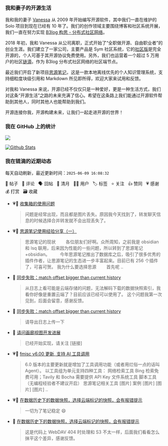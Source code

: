 ### 我和妻子的开源生活

我和我的妻子 [Vanessa](https://github.com/Vanessa219) 从 2009 年开始编写开源软件，其中我们一直在维护的 Solo 项目到现在已经有 10 年了。我们的创作领域主要围绕博客和社区系统开展，我们一直在努力实现 [B3log 构思 - 分布式社区网络](https://ld246.com/article/1546941897596)。

2018 年初，我和 Vanessa 从公司离职，正式开始了“全职做开源、自由职业者”的创业生涯。我们建立了一家公司，主要产品是 Sym 社区系统，它的[社区版](https://github.com/88250/symphony)是完全开源的，个人可基于其开源协议免费使用。另外，我们也运营着一个超过 5 万用户的社区[链滴](https://ld246.com)，作为 B3log 分布式社区网络的社区端节点。

最近我们开启了新项目[思源笔记](https://github.com/siyuan-note/siyuan)，这是一款本地离线优先的个人知识管理系统，支持细粒度块级引用和 Markdown 所见即所得，欢迎大家来试用和反馈。

对我和 Vanessa 来说，开源已经不仅仅只是一种爱好，更是一种生活方式，我们对这条“开源生活”之路的未来充满了信心。希望在这条路上我们能通过开源软件帮助到其他人，同时其他人也能帮助到我们。

开源连接你我，开源构建未来，让我们一起走进开源的世界！

### 我在 GitHub 上的统计

<a title="Hits" target="_blank" href="https://github.com/88250/88250"><img src="https://hits.b3log.org/88250/88250.svg"></a>

[![Github Stats](https://github-readme-stats.vercel.app/api?username=88250&theme=tokyonight&show_icons=true)](https://github.com/88250)

<!--events start -->

### 我在链滴的近期动态

每天自动刷新，最近更新时间：`2025-06-09 16:08:32`

📝 帖子 &nbsp; 💬 评论 &nbsp; 🗣 回帖 &nbsp; 🌙 清月 &nbsp; 👨‍💻 用户 &nbsp; 🏷️ 标签 &nbsp; ⭐️ 关注 &nbsp; 👍 赞同 &nbsp; 💗 感谢 &nbsp; 💰 打赏 &nbsp; 🗃 收藏

* 💗💬 [收集箱的使用问题](https://ld246.com/article/1748400726134/comment/1749436489618#comments)

  > 问题是经常出现，而且都是图片丢失。原因我今天找到了，转发聊天信息的时候选择合并转发就不会出现丢失了。
* 💗📝 [思源笔记使用经验分享（一）](https://ld246.com/article/1749390087973)

  > 思源笔记的现状 　　各位朋友们好啊。众所周知，之前我是 obsidian 和 lsq 联用，后来因为性能的一些问题，所以转到了思源笔记 +obsidian。 　　今年思源笔记推出了数据库之后，吸引了很多优秀的插件作者，让思源笔记的生态进一步丰富起来。目前已有 256 个插件了，可喜可贺。 我为什么要选择思源 　　首先呢 ..
* 💬 [同步失败：match offset  bigger than current history](https://ld246.com/article/1749374675319/comment/1749388713759#comments)

  > 从日志上看可能是云端存储的问题，无法解码下载的数据快照索引，我看你好像是重置云端了？目前应该已经可以使用了。 这个问题我第一次见到，后面会留意，感谢反馈。
* 💬 [同步失败：match offset  bigger than current history](https://ld246.com/article/1749374675319/comment/1749374846665#comments)

  > 请导出日志上传一下
* 💬 [请问画廊视图开发进展](https://ld246.com/article/1745046657124/comment/1749355340674#comments)

  > 已经开始实现，请关注 [链接]
* 💗📝 [fmisc v6.00 更新, 支持 AI 工具调用](https://ld246.com/article/1749304311185)

  > 6.0 版本的主要更新就是增加了工具调用功能（或者用烂俗一点的话叫 Agent）。 以工具组为单元支持四种工具： 网络检索工具 Bing 检索免费可用；Tavily 和 Bocha 需要提供 API Key 文件系统工具 脚本工具（无编程经验者不建议开启） 思源笔记相关工具 [图片] 案例 [图片] [图片] [图片] ..
* 💗💬 [在数据历史下的数据快照，选择云端标记的快照，会有报错提示](https://ld246.com/article/1749182255326/comment/1749302338047#comments)

  > 一切为了笔记稳定 😄
* 💬 [在数据历史下的数据快照，选择云端标记的快照，会有报错提示](https://ld246.com/article/1749182255326/comment/1749301928782#comments)

  > 这是代码上 WebDAV 404 时处理和 S3 不太一样，后面我们看看怎么抹平这个差异，感谢反馈。


<!--events end -->
